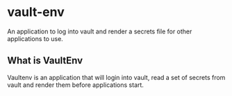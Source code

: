 # vault-env
An application to log into vault and render a secrets file for other applications to use.

## What is VaultEnv

Vaultenv is an application that will login into vault, read a set of secrets from vault and render them before applications start. 
